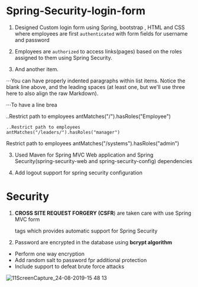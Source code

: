 # Spring-Security-login-form


1. Designed Custom login form using Spring, bootstrap , HTML and CSS where employees are first `authenticated` with form fields for username and password

2. Employees are `authorized` to access links(pages) based on the roles assigned to them using Spring Security. 

4. And another item.

⋅⋅⋅You can have properly indented paragraphs within list items. Notice the blank line above, and the leading spaces (at least one, but we'll use three here to also align the raw Markdown).

⋅⋅⋅To have a line brea

   ..Restrict path to employees antMatches("/").hasRoles("Employee")

    ..Restrict path to employees antMatches("/leaders/").hasRoles("manager")

 Restrict path to employees antMatches("/systems").hasRoles("admin")

3. Used Maven for Spring MVC Web application and Spring Security(spring-security-web and spring-security-config) dependencies

4. Add logout support for spring security configuration

# Security

1. **CROSS SITE REQUEST FORGERY (CSFR**) are taken care with use Spring MVC form <form : form> tags which provides automatic support for Spring Security

2. Password are encrypted in the database using **bcrypt algorithm**
+ Perform one way encryption
+ Add random salt to password fpr additional protection
+ Include support to defeat brute force attacks



![11ScreenCapture_24-08-2019-15 48 13](https://user-images.githubusercontent.com/26305085/63643084-b2954880-c697-11e9-8ffd-b01a67aa9f87.gif)





